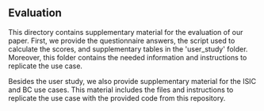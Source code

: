 ## Evaluation

This directory contains supplementary material for the evaluation of our paper. First, we provide the questionnaire answers, the script used to calculate the scores, and supplementary tables in the 'user_study' folder. Moreover, this folder contains the needed information and instructions to replicate the use case.

Besides the user study, we also provide supplementary material for the ISIC and BC use cases. This material includes the files and instructions to replicate the use case with the provided code from this repository.